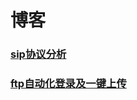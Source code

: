 # 博客

### [sip协议分析](#sip)

### [ftp自动化登录及一键上传](#)


[sip]:./sip协议分析.md
[sip协议分析]:ftp自动化登录及一键上传.md#ftp自动化登录及一键上传

